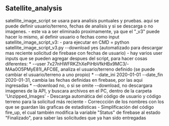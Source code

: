 ## Satellite_analysis

satellite_image_script se usara para analisis puntuales y pruebas. aqui se puede definir usuario/terreno, fechas de analisis y si se descarga o no imagenes.
	- este va a ser eliminado proximamente, ya que el "_v3" puede hacer lo mismo, al definir usuario o fechas como input
satellite_image_script_v3:
	- para ejecutar en CMD = python satellite_image_script_v3.py --download yes (automatizado para descargar mas reciente solicitud de firebase con fechas de usuario)
	- hay varios user inputs que se pueden agregar despues del script, para hacer cosas diferentes:
		* --user 7x27nHWFRKZhXePiHbVfkHBx9MC3/-MAa0O5PMyE81I_AFC6E, analiza el usuario/terreno definido (se puede cambiar el usuario/terreno a uno propio)
		* --date_ini 2020-01-01 --date_fin 2020-01-31, cambia las fechas definidas en firebase, por las aqui ingresadas
		* --download no, o si se omite --download, no descargara imagenes de la API, y buscara archivos en el PC, dentro de la carpeta 'Unzipped_Images'
	- Descarga automática del código de usuario y código terreno para la solicitud más reciente
	- Correccción de los nombres con los que se guardan lás graficas de estadísticas
	- Simplificación del código fire_up, el cual también modifica la variable "Status" de firebase al estado "Finalizado", 
	  para saber las solicitudes que ya han sido entregadas
